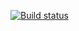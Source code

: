 [![Build status](https://ci.appveyor.com/api/projects/status/8gu2yppr2pg6ojxh?svg=true)](https://ci.appveyor.com/project/PavelBarashkov/task-set)

